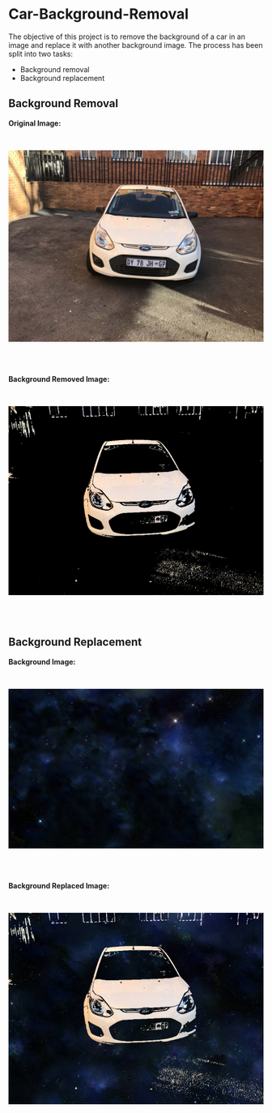 # Car-Background-Removal

The objective of this project is to remove the background of a car in an image and replace it with another background image. The process has been split into two tasks:

 - Background removal
 - Background replacement

## Background Removal

**Original Image:**

<br>

![](Images/view1.jpeg)

<br>
<br>

**Background Removed Image:**

<br>

![](Images/Background-Removed.jpeg)

<br>
<br>

## Background Replacement

**Background Image:**

<br>

![](Images/Background1.jpg)

<br>
<br>

**Background Replaced Image:**

<br>

![](Images/Background-replaced.jpeg)
